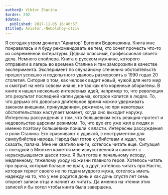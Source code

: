 ```yaml
---
author@: Viktor Zharina
$order: 292
$dates:
  published: 2017-11-05 16:46:57
$title@: Aviator.-Nebolshoy-otziv
---
```

Я сегодня утром дочитал "Авиатор" Евгения Водолазкина. Книга мне понравилась и я буду рекомендовать ее тем, кто хочет прочесть что-то из современной литературы. Дядька классный, профессионал своего дела. 
Немного спойлера. Книга о русском мужчине, которого отправили в лагерь во времена Сталина и там заморозили в качестве эксперимента. Эксперимент по случайному стечению обстоятельств прошел успешно и подопытного удалось разморозить в 1990 годах 20 столетия. Ситория о том, как человек видит новый, чужой для него мир и смотрит на него совсем иначе, не так как его коренные аборигены.
В книге я нашел несколько интересных идей, например то, что революция это результат последней капли дерьма, которое копится в людях. То, что дерьмо это довольно длительное время можно удерживать законом внешним, принуждением, режимом, но при некоторых обстоятельствах наступает момент, когда оно выходит наружу.
Интересны рассуждения о том, что большевизм есть реакция-протест и недовольство царским режимом. То, что дух его уже жил в людях и именно поэтому большевики пришли к власти.
Интересны рассуждения о роли Сталина. Его сравнивают с удавкой, с инструментом для самоубийства народа. Народ был готов к убийствам и ждал, так сказать, палача.
Мне не хватило книги, хотелось читать еще. Ситуация с поездкой в Мюнхен кажется мне искусственной и самолет с нераскрывшемся шасси тоже. Я был готов к печальному исходу, медленному, тяжелому уходу из жизни главного героя. Хотелось читать про врача, который больше не врач, а друг, хотелось читать про Настю, которая теряет своего не по годам мудрого мужа, хотелось иметь надежду на то, что у нее родится дочь и как дочь спустя лет семь откроет записи отца и начнет их читать. Да именно на чтении этих записей я бы хотел чтобы книга была завершена.
